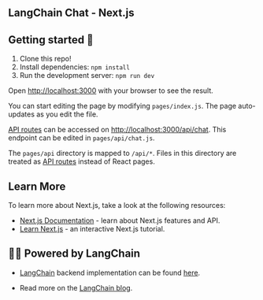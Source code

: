 ## LangChain Chat - Next.js

## Getting started 🚀

1. Clone this repo!
2. Install dependencies: `npm install`
3. Run the development server: `npm run dev`

Open [http://localhost:3000](http://localhost:3000) with your browser to see the result.

You can start editing the page by modifying `pages/index.js`. The page auto-updates as you edit the file.

[API routes](https://nextjs.org/docs/api-routes/introduction) can be accessed on [http://localhost:3000/api/chat](http://localhost:3000/api/chat). This endpoint can be edited in `pages/api/chat.js`.

The `pages/api` directory is mapped to `/api/*`. Files in this directory are treated as [API routes](https://nextjs.org/docs/api-routes/introduction) instead of React pages.

## Learn More

To learn more about Next.js, take a look at the following resources:

- [Next.js Documentation](https://nextjs.org/docs) - learn about Next.js features and API.
- [Learn Next.js](https://nextjs.org/learn) - an interactive Next.js tutorial.

## 🦜🔗 Powered by LangChain

- [LangChain](https://github.com/hwchase17/langchain/) backend implementation can be found [here](https://github.com/hwchase17/chat-langchain).

- Read more on the [LangChain blog](https://blog.langchain.dev/langchain-chat/).